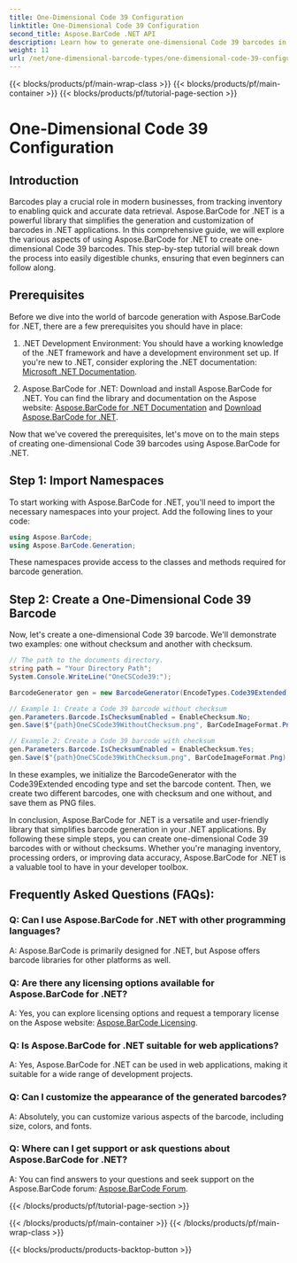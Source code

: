 ```yaml
---
title: One-Dimensional Code 39 Configuration
linktitle: One-Dimensional Code 39 Configuration
second_title: Aspose.BarCode .NET API
description: Learn how to generate one-dimensional Code 39 barcodes in .NET with Aspose.BarCode. Step-by-step guide for developers.
weight: 11
url: /net/one-dimensional-barcode-types/one-dimensional-code-39-configuration/
---
```


{{< blocks/products/pf/main-wrap-class >}}
{{< blocks/products/pf/main-container >}}
{{< blocks/products/pf/tutorial-page-section >}}

# One-Dimensional Code 39 Configuration


## Introduction

Barcodes play a crucial role in modern businesses, from tracking inventory to enabling quick and accurate data retrieval. Aspose.BarCode for .NET is a powerful library that simplifies the generation and customization of barcodes in .NET applications. In this comprehensive guide, we will explore the various aspects of using Aspose.BarCode for .NET to create one-dimensional Code 39 barcodes. This step-by-step tutorial will break down the process into easily digestible chunks, ensuring that even beginners can follow along.

## Prerequisites

Before we dive into the world of barcode generation with Aspose.BarCode for .NET, there are a few prerequisites you should have in place:

1. .NET Development Environment: You should have a working knowledge of the .NET framework and have a development environment set up. If you're new to .NET, consider exploring the .NET documentation: [Microsoft .NET Documentation](https://docs.microsoft.com/en-us/dotnet/).

2. Aspose.BarCode for .NET: Download and install Aspose.BarCode for .NET. You can find the library and documentation on the Aspose website: [Aspose.BarCode for .NET Documentation](https://reference.aspose.com/barcode/net/) and [Download Aspose.BarCode for .NET](https://releases.aspose.com/barcode/net/).

Now that we've covered the prerequisites, let's move on to the main steps of creating one-dimensional Code 39 barcodes using Aspose.BarCode for .NET.

## Step 1: Import Namespaces
To start working with Aspose.BarCode for .NET, you'll need to import the necessary namespaces into your project. Add the following lines to your code:

```csharp
using Aspose.BarCode;
using Aspose.BarCode.Generation;
```

These namespaces provide access to the classes and methods required for barcode generation.

## Step 2: Create a One-Dimensional Code 39 Barcode

Now, let's create a one-dimensional Code 39 barcode. We'll demonstrate two examples: one without checksum and another with checksum.

```csharp
// The path to the documents directory.
string path = "Your Directory Path";
System.Console.WriteLine("OneCSCode39:");

BarcodeGenerator gen = new BarcodeGenerator(EncodeTypes.Code39Extended, "CODE");

// Example 1: Create a Code 39 barcode without checksum
gen.Parameters.Barcode.IsChecksumEnabled = EnableChecksum.No;
gen.Save($"{path}OneCSCode39WithoutChecksum.png", BarCodeImageFormat.Png);

// Example 2: Create a Code 39 barcode with checksum
gen.Parameters.Barcode.IsChecksumEnabled = EnableChecksum.Yes;
gen.Save($"{path}OneCSCode39WithChecksum.png", BarCodeImageFormat.Png);
```

In these examples, we initialize the BarcodeGenerator with the Code39Extended encoding type and set the barcode content. Then, we create two different barcodes, one with checksum and one without, and save them as PNG files.

In conclusion, Aspose.BarCode for .NET is a versatile and user-friendly library that simplifies barcode generation in your .NET applications. By following these simple steps, you can create one-dimensional Code 39 barcodes with or without checksums. Whether you're managing inventory, processing orders, or improving data accuracy, Aspose.BarCode for .NET is a valuable tool to have in your developer toolbox.

## Frequently Asked Questions (FAQs):

### Q: Can I use Aspose.BarCode for .NET with other programming languages?
A: Aspose.BarCode is primarily designed for .NET, but Aspose offers barcode libraries for other platforms as well.

### Q: Are there any licensing options available for Aspose.BarCode for .NET?
A: Yes, you can explore licensing options and request a temporary license on the Aspose website: [Aspose.BarCode Licensing](https://purchase.aspose.com/temporary-license/).

### Q: Is Aspose.BarCode for .NET suitable for web applications?
A: Yes, Aspose.BarCode for .NET can be used in web applications, making it suitable for a wide range of development projects.

### Q: Can I customize the appearance of the generated barcodes?
A: Absolutely, you can customize various aspects of the barcode, including size, colors, and fonts.

### Q: Where can I get support or ask questions about Aspose.BarCode for .NET?
A: You can find answers to your questions and seek support on the Aspose.BarCode forum: [Aspose.BarCode Forum](https://forum.aspose.com/c/barcode/13).

{{< /blocks/products/pf/tutorial-page-section >}}

{{< /blocks/products/pf/main-container >}}
{{< /blocks/products/pf/main-wrap-class >}}

{{< blocks/products/products-backtop-button >}}

